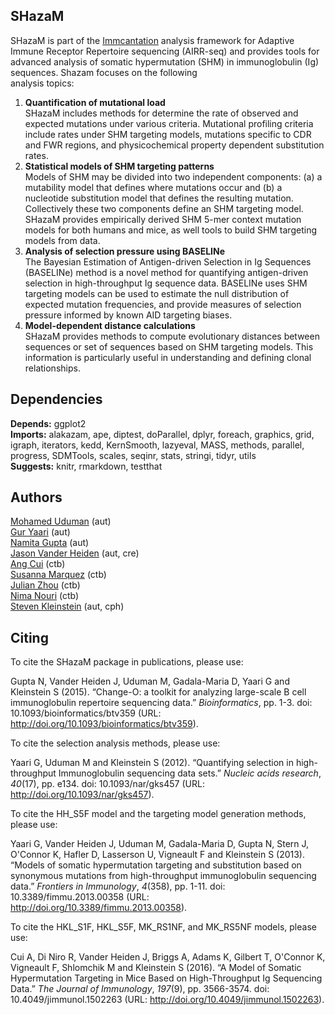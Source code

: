 SHazaM
-------------------------------------------------------------------------------

SHazaM is part of the [Immcantation](http://immcantation.readthedocs.io) 
analysis framework for Adaptive Immune Receptor Repertoire sequencing 
(AIRR-seq) and provides tools for advanced analysis of somatic hypermutation 
(SHM) in immunoglobulin (Ig) sequences. Shazam focuses on the following  
analysis topics:

1. **Quantification of mutational load**  
   SHazaM includes methods for determine the rate of observed and expected 
   mutations under various criteria. Mutational profiling criteria include 
   rates under SHM targeting models, mutations specific to CDR and FWR 
   regions, and physicochemical property dependent substitution rates.
2. **Statistical models of SHM targeting patterns**  
   Models of SHM may be divided into two independent components: 
   (a) a mutability model that defines where mutations occur and (b) a 
   nucleotide substitution model that defines the resulting mutation. 
   Collectively these two components define an SHM targeting model.
   SHazaM provides empirically derived SHM 5-mer context mutation models 
   for both humans and mice, as well tools to build SHM targeting models
   from data. 
3. **Analysis of selection pressure using BASELINe**  
   The Bayesian Estimation of Antigen-driven Selection in Ig Sequences 
   (BASELINe) method is a novel method for quantifying antigen-driven 
   selection in high-throughput Ig sequence data. BASELINe uses SHM 
   targeting models can be used to estimate the null distribution of 
   expected mutation frequencies, and provide measures of selection 
   pressure informed by known AID targeting biases.
4. **Model-dependent distance calculations**  
   SHazaM provides methods to compute evolutionary distances between 
   sequences or set of sequences based on SHM targeting models. This 
   information is particularly useful in understanding and defining 
   clonal relationships.

Dependencies
---------------

**Depends:** ggplot2  
**Imports:** alakazam, ape, diptest, doParallel, dplyr, foreach, graphics, grid, igraph, iterators, kedd, KernSmooth, lazyeval, MASS, methods, parallel, progress, SDMTools, scales, seqinr, stats, stringi, tidyr, utils  
**Suggests:** knitr, rmarkdown, testthat

Authors
---------------

[Mohamed Uduman](mailto:mohamed.uduman@yale.edu) (aut)  
[Gur Yaari](mailto:gur.yaari@biu.ac.il) (aut)  
[Namita Gupta](mailto:namita.gupta@yale.edu) (aut)  
[Jason Vander Heiden](mailto:jason.vanderheiden@yale.edu) (aut, cre)  
[Ang Cui](mailto:angcui@mit.edu) (ctb)  
[Susanna Marquez](mailto:susanna.marquez@yale.edu) (ctb)  
[Julian Zhou](mailto:julian.zhou@yale.edu) (ctb)  
[Nima Nouri](mailto:nima.nouri@yale.edu) (ctb)  
[Steven Kleinstein](mailto:steven.kleinstein@yale.edu) (aut, cph)

Citing
---------------


To cite the SHazaM package in publications, please use:

Gupta N, Vander Heiden J, Uduman M, Gadala-Maria D, Yaari G and Kleinstein S (2015). “Change-O: a toolkit for analyzing
large-scale B cell immunoglobulin repertoire sequencing data.” _Bioinformatics_, pp. 1-3. doi: 10.1093/bioinformatics/btv359
(URL: http://doi.org/10.1093/bioinformatics/btv359).

To cite the selection analysis methods, please use:

Yaari G, Uduman M and Kleinstein S (2012). “Quantifying selection in high-throughput Immunoglobulin sequencing data sets.”
_Nucleic acids research_, *40*(17), pp. e134. doi: 10.1093/nar/gks457 (URL: http://doi.org/10.1093/nar/gks457).

To cite the HH_S5F model and the targeting model generation methods, please use:

Yaari G, Vander Heiden J, Uduman M, Gadala-Maria D, Gupta N, Stern J, O'Connor K, Hafler D, Lasserson U, Vigneault F and
Kleinstein S (2013). “Models of somatic hypermutation targeting and substitution based on synonymous mutations from
high-throughput immunoglobulin sequencing data.” _Frontiers in Immunology_, *4*(358), pp. 1-11. doi: 10.3389/fimmu.2013.00358
(URL: http://doi.org/10.3389/fimmu.2013.00358).

To cite the HKL_S1F, HKL_S5F, MK_RS1NF, and MK_RS5NF models, please use:

Cui A, Di Niro R, Vander Heiden J, Briggs A, Adams K, Gilbert T, O'Connor K, Vigneault F, Shlomchik M and Kleinstein S
(2016). “A Model of Somatic Hypermutation Targeting in Mice Based on High-Throughput Ig Sequencing Data.” _The Journal of
Immunology_, *197*(9), pp. 3566-3574. doi: 10.4049/jimmunol.1502263 (URL: http://doi.org/10.4049/jimmunol.1502263).

